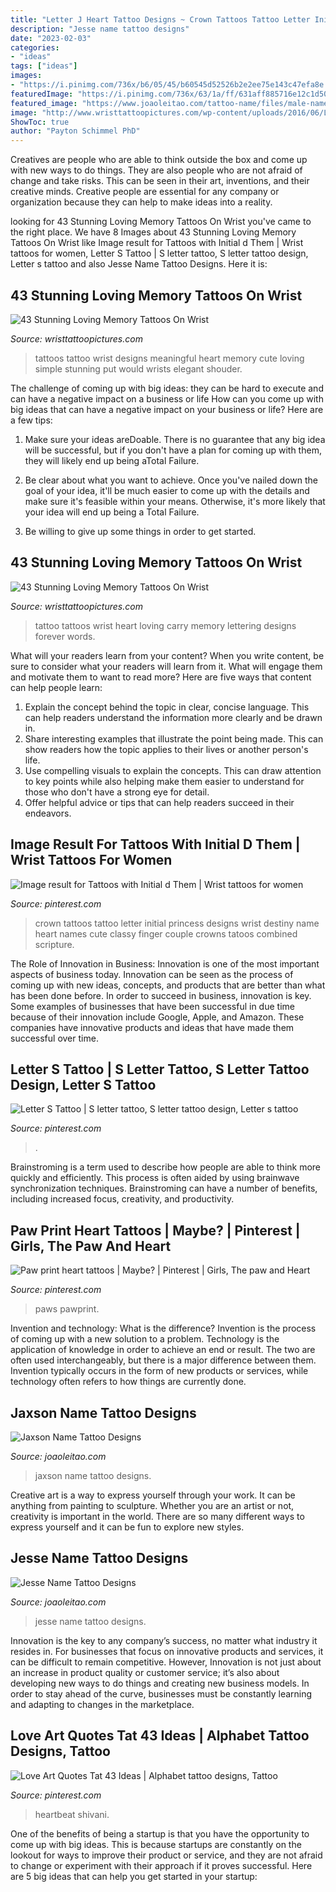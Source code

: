 ```yaml
---
title: "Letter J Heart Tattoo Designs ~ Crown Tattoos Tattoo Letter Initial Princess Designs Wrist Destiny Name Heart Names Cute Classy Finger Couple Crowns Tatoos Combined Scripture"
description: "Jesse name tattoo designs"
date: "2023-02-03"
categories:
- "ideas"
tags: ["ideas"]
images:
- "https://i.pinimg.com/736x/b6/05/45/b60545d52526b2e2ee75e143c47efa8e.jpg"
featuredImage: "https://i.pinimg.com/736x/63/1a/ff/631aff885716e12c1d50b6979d9cd8f9.jpg"
featured_image: "https://www.joaoleitao.com/tattoo-name/files/male-names3/tattoo-design-name-jaxson-23.png"
image: "http://www.wristtattoopictures.com/wp-content/uploads/2016/06/Love-Tattoo-Design-WT153.jpg"
ShowToc: true
author: "Payton Schimmel PhD"
---
```



Creatives are people who are able to think outside the box and come up with new ways to do things. They are also people who are not afraid of change and take risks. This can be seen in their art, inventions, and their creative minds. Creative people are essential for any company or organization because they can help to make ideas into a reality.

	

		
looking for 43 Stunning Loving Memory Tattoos On Wrist you've came to the right place. We have 8 Images about 43 Stunning Loving Memory Tattoos On Wrist like Image result for Tattoos with Initial d Them | Wrist tattoos for women, Letter S Tattoo | S letter tattoo, S letter tattoo design, Letter s tattoo and also Jesse Name Tattoo Designs. Here it is:
		
    
## 43 Stunning Loving Memory Tattoos On Wrist

<img loading=lazy src="http://www.wristtattoopictures.com/wp-content/uploads/2016/06/Love-Tattoo-Design-WT153.jpg" onerror="this.onerror=null;this.src='https://tse3.mm.bing.net/th?id=OIP.6CsBgZLvBYfYHFdEy4mjZgHaHa&amp;pid=15.1';" alt="43 Stunning Loving Memory Tattoos On Wrist">

_Source: wristtattoopictures.com_

>tattoos tattoo wrist designs meaningful heart memory cute loving simple stunning put would wrists elegant shouder. 

	

The challenge of coming up with big ideas: they can be hard to execute and can have a negative impact on a business or life
How can you come up with big ideas that can have a negative impact on your business or life? Here are a few tips: 
1. Make sure your ideas areDoable. There is no guarantee that any big idea will be successful, but if you don't have a plan for coming up with them, they will likely end up being aTotal Failure. 

2. Be clear about what you want to achieve. Once you've nailed down the goal of your idea, it'll be much easier to come up with the details and make sure it's feasible within your means. Otherwise, it's more likely that your idea will end up being a Total Failure. 

3. Be willing to give up some things in order to get started.

    
## 43 Stunning Loving Memory Tattoos On Wrist

<img loading=lazy src="http://www.wristtattoopictures.com/wp-content/uploads/2016/06/I-Carry-Your-heart-In-My-Heart-WT146.jpg" onerror="this.onerror=null;this.src='https://tse4.mm.bing.net/th?id=OIP.ElZOl9TB4uFFwDgAgLqdggHaFj&amp;pid=15.1';" alt="43 Stunning Loving Memory Tattoos On Wrist">

_Source: wristtattoopictures.com_

>tattoo tattoos wrist heart loving carry memory lettering designs forever words. 

	

What will your readers learn from your content?
When you write content, be sure to consider what your readers will learn from it. What will engage them and motivate them to want to read more? Here are five ways that content can help people learn: 
1. Explain the concept behind the topic in clear, concise language. This can help readers understand the information more clearly and be drawn in.
2. Share interesting examples that illustrate the point being made. This can show readers how the topic applies to their lives or another person's life. 
3. Use compelling visuals to explain the concepts. This can draw attention to key points while also helping make them easier to understand for those who don't have a strong eye for detail. 
4. Offer helpful advice or tips that can help readers succeed in their endeavors.

    
## Image Result For Tattoos With Initial D Them | Wrist Tattoos For Women

<img loading=lazy src="https://i.pinimg.com/736x/b6/05/45/b60545d52526b2e2ee75e143c47efa8e.jpg" onerror="this.onerror=null;this.src='https://tse3.mm.bing.net/th?id=OIP.7-j4iKUPCaVq18l1X6SehQHaJ3&amp;pid=15.1';" alt="Image result for Tattoos with Initial d Them | Wrist tattoos for women">

_Source: pinterest.com_

>crown tattoos tattoo letter initial princess designs wrist destiny name heart names cute classy finger couple crowns tatoos combined scripture. 

	

The Role of Innovation in Business:
Innovation is one of the most important aspects of business today. Innovation can be seen as the process of coming up with new ideas, concepts, and products that are better than what has been done before. In order to succeed in business, innovation is key. Some examples of businesses that have been successful in due time because of their innovation include Google, Apple, and Amazon. These companies have innovative products and ideas that have made them successful over time.

    
## Letter S Tattoo | S Letter Tattoo, S Letter Tattoo Design, Letter S Tattoo

<img loading=lazy src="https://i.pinimg.com/736x/63/1a/ff/631aff885716e12c1d50b6979d9cd8f9.jpg" onerror="this.onerror=null;this.src='https://tse4.mm.bing.net/th?id=OIP.5mYlVezHrC9zMj_h9ktJiwHaJ3&amp;pid=15.1';" alt="Letter S Tattoo | S letter tattoo, S letter tattoo design, Letter s tattoo">

_Source: pinterest.com_

>. 

	

Brainstroming is a term used to describe how people are able to think more quickly and efficiently. This process is often aided by using brainwave synchronization techniques. Brainstroming can have a number of benefits, including increased focus, creativity, and productivity.

    
## Paw Print Heart Tattoos | Maybe? | Pinterest | Girls, The Paw And Heart

<img loading=lazy src="https://s-media-cache-ak0.pinimg.com/736x/c6/7e/e5/c67ee575b67700fab5476e4865c3e979.jpg" onerror="this.onerror=null;this.src='https://tse2.mm.bing.net/th?id=OIP.sIrxIyWB6ogh9Pb19jeILAHaJ4&amp;pid=15.1';" alt="Paw print heart tattoos | Maybe? | Pinterest | Girls, The paw and Heart">

_Source: pinterest.com_

>paws pawprint. 

	

Invention and technology: What is the difference?
Invention is the process of coming up with a new solution to a problem. Technology is the application of knowledge in order to achieve an end or result. The two are often used interchangeably, but there is a major difference between them. Invention typically occurs in the form of new products or services, while technology often refers to how things are currently done.

    
## Jaxson Name Tattoo Designs

<img loading=lazy src="https://www.joaoleitao.com/tattoo-name/files/male-names3/tattoo-design-name-jaxson-23.png" onerror="this.onerror=null;this.src='https://tse2.mm.bing.net/th?id=OIP.INt3FFhFPVpkU9NV3OLnuQHaE6&amp;pid=15.1';" alt="Jaxson Name Tattoo Designs">

_Source: joaoleitao.com_

>jaxson name tattoo designs. 

	

Creative art is a way to express yourself through your work. It can be anything from painting to sculpture. Whether you are an artist or not, creativity is important in the world. There are so many different ways to express yourself and it can be fun to explore new styles.

    
## Jesse Name Tattoo Designs

<img loading=lazy src="https://www.joaoleitao.com/tattoo-name/files/male-names3/tattoo-design-name-jesse-14.png" onerror="this.onerror=null;this.src='https://tse3.mm.bing.net/th?id=OIP.YNBFj_oM8J6CakvP5M_sOgHaE6&amp;pid=15.1';" alt="Jesse Name Tattoo Designs">

_Source: joaoleitao.com_

>jesse name tattoo designs. 

	

Innovation is the key to any company’s success, no matter what industry it resides in. For businesses that focus on innovative products and services, it can be difficult to remain competitive. However, Innovation is not just about an increase in product quality or customer service; it’s also about developing new ways to do things and creating new business models. In order to stay ahead of the curve, businesses must be constantly learning and adapting to changes in the marketplace.

    
## Love Art Quotes Tat 43 Ideas | Alphabet Tattoo Designs, Tattoo

<img loading=lazy src="https://i.pinimg.com/736x/2e/44/cf/2e44cfbdb88e0da4a199cad57b2c69c0.jpg" onerror="this.onerror=null;this.src='https://tse4.mm.bing.net/th?id=OIP.yoLVMUm_gcOfQa5-YfECMQAAAA&amp;pid=15.1';" alt="Love Art Quotes Tat 43 Ideas | Alphabet tattoo designs, Tattoo">

_Source: pinterest.com_

>heartbeat shivani. 

	

One of the benefits of being a startup is that you have the opportunity to come up with big ideas. This is because startups are constantly on the lookout for ways to improve their product or service, and they are not afraid to change or experiment with their approach if it proves successful. Here are 5 big ideas that can help you get started in your startup: 

